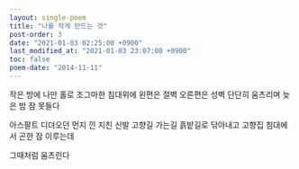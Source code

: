 ```yaml
---
layout: single-poem
title: "나를 작게 만드는 것"
post-order: 3
date: "2021-01-03 02:25:00 +0900"
last_modified_at: "2021-01-03 23:07:00 +0900"
toc: false
poem-date: "2014-11-11"
---
```

작은 방에 나만 홀로 조그마한 침대위에
왼편은 절벽 오른편은 성벽
단단히 움츠리며 늦은 밤 잠 못들다

아스팔트 디뎌오던 먼지 낀 지친 신발
고향길 가는길 흙밭길로 닦아내고
고향집 침대에서 곤한 잠 이루는데

그때처럼 움츠린다

